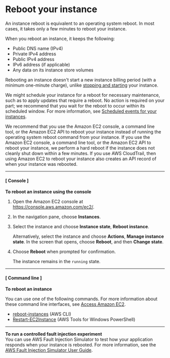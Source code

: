 # Reboot your instance<a name="ec2-instance-reboot"></a>

An instance reboot is equivalent to an operating system reboot\. In most cases, it takes only a few minutes to reboot your instance\.

When you reboot an instance, it keeps the following:
+ Public DNS name \(IPv4\)
+ Private IPv4 address
+ Public IPv4 address
+ IPv6 address \(if applicable\)
+ Any data on its instance store volumes

Rebooting an instance doesn't start a new instance billing period \(with a minimum one\-minute charge\), unlike [stopping and starting](Stop_Start.md) your instance\.

We might schedule your instance for a reboot for necessary maintenance, such as to apply updates that require a reboot\. No action is required on your part; we recommend that you wait for the reboot to occur within its scheduled window\. For more information, see [Scheduled events for your instances](monitoring-instances-status-check_sched.md)\.

We recommend that you use the Amazon EC2 console, a command line tool, or the Amazon EC2 API to reboot your instance instead of running the operating system reboot command from your instance\. If you use the Amazon EC2 console, a command line tool, or the Amazon EC2 API to reboot your instance, we perform a hard reboot if the instance does not cleanly shut down within a few minutes\. If you use AWS CloudTrail, then using Amazon EC2 to reboot your instance also creates an API record of when your instance was rebooted\.

------
#### [ Console ]

**To reboot an instance using the console**

1. Open the Amazon EC2 console at [https://console\.aws\.amazon\.com/ec2/](https://console.aws.amazon.com/ec2/)\.

1. In the navigation pane, choose **Instances**\.

1. Select the instance and choose **Instance state**, **Reboot instance**\.

   Alternatively, select the instance and choose **Actions**, **Manage instance state**\. In the screen that opens, choose **Reboot**, and then **Change state**\.

1. Choose **Reboot** when prompted for confirmation\.

   The instance remains in the `running` state\.

------
#### [ Command line ]

**To reboot an instance**

You can use one of the following commands\. For more information about these command line interfaces, see [Access Amazon EC2](concepts.md#access-ec2)\.
+ [reboot\-instances](https://docs.aws.amazon.com/cli/latest/reference/ec2/reboot-instances.html) \(AWS CLI\)
+ [Restart\-EC2Instance](https://docs.aws.amazon.com/powershell/latest/reference/items/Restart-EC2Instance.html) \(AWS Tools for Windows PowerShell\)

------

**To run a controlled fault injection experiment**  
You can use AWS Fault Injection Simulator to test how your application responds when your instance is rebooted\. For more information, see the [AWS Fault Injection Simulator User Guide](https://docs.aws.amazon.com/fis/latest/userguide)\.